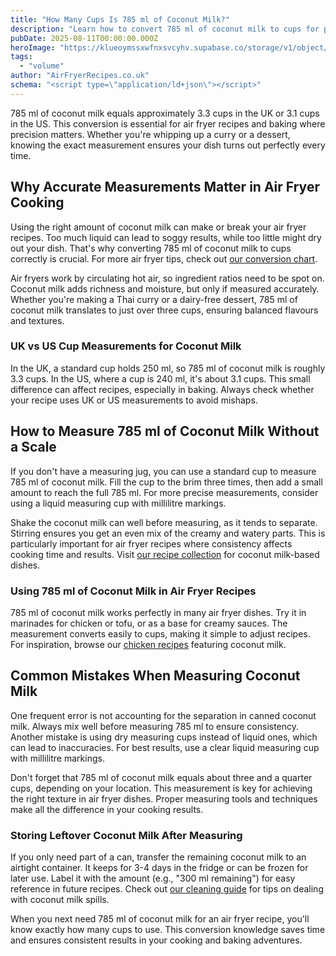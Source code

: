 ```yaml
---
title: "How Many Cups Is 785 ml of Coconut Milk?"
description: "Learn how to convert 785 ml of coconut milk to cups for perfect recipes every time. Get precise measurements for baking and cooking in seconds."
pubDate: 2025-08-11T00:00:00.000Z
heroImage: "https://klueoymssxwfnxsvcyhv.supabase.co/storage/v1/object/public/md/how-many-cups-is-785-ml-of-coconut-milk-dab8ca56.webp"
tags:
  - "volume"
author: "AirFryerRecipes.co.uk"
schema: "<script type=\"application/ld+json\"></script>"
---
```


<p>785 ml of coconut milk equals approximately 3.3 cups in the UK or 3.1 cups in the US. This conversion is essential for air fryer recipes and baking where precision matters. Whether you're whipping up a curry or a dessert, knowing the exact measurement ensures your dish turns out perfectly every time.</p>

<h2>Why Accurate Measurements Matter in Air Fryer Cooking</h2>
<p>Using the right amount of coconut milk can make or break your air fryer recipes. Too much liquid can lead to soggy results, while too little might dry out your dish. That's why converting 785 ml of coconut milk to cups correctly is crucial. For more air fryer tips, check out <a href=https://www.airfryerrecipe.co.uk/air-fryer-conversion-chart>our conversion chart</a>.</p>

<p>Air fryers work by circulating hot air, so ingredient ratios need to be spot on. Coconut milk adds richness and moisture, but only if measured accurately. Whether you're making a Thai curry or a dairy-free dessert, 785 ml of coconut milk translates to just over three cups, ensuring balanced flavours and textures.</p>

<h3>UK vs US Cup Measurements for Coconut Milk</h3>
<p>In the UK, a standard cup holds 250 ml, so 785 ml of coconut milk is roughly 3.3 cups. In the US, where a cup is 240 ml, it's about 3.1 cups. This small difference can affect recipes, especially in baking. Always check whether your recipe uses UK or US measurements to avoid mishaps.</p>

<h2>How to Measure 785 ml of Coconut Milk Without a Scale</h2>
<p>If you don't have a measuring jug, you can use a standard cup to measure 785 ml of coconut milk. Fill the cup to the brim three times, then add a small amount to reach the full 785 ml. For more precise measurements, consider using a liquid measuring cup with millilitre markings.</p>

<p>Shake the coconut milk can well before measuring, as it tends to separate. Stirring ensures you get an even mix of the creamy and watery parts. This is particularly important for air fryer recipes where consistency affects cooking time and results. Visit <a href=https://www.airfryerrecipe.co.uk/recipes>our recipe collection</a> for coconut milk-based dishes.</p>

<h3>Using 785 ml of Coconut Milk in Air Fryer Recipes</h3>
<p>785 ml of coconut milk works perfectly in many air fryer dishes. Try it in marinades for chicken or tofu, or as a base for creamy sauces. The measurement converts easily to cups, making it simple to adjust recipes. For inspiration, browse our <a href=https://www.airfryerrecipe.co.uk/recipe-category/chicken>chicken recipes</a> featuring coconut milk.</p>

<h2>Common Mistakes When Measuring Coconut Milk</h2>
<p>One frequent error is not accounting for the separation in canned coconut milk. Always mix well before measuring 785 ml to ensure consistency. Another mistake is using dry measuring cups instead of liquid ones, which can lead to inaccuracies. For best results, use a clear liquid measuring cup with millilitre markings.</p>

<p>Don't forget that 785 ml of coconut milk equals about three and a quarter cups, depending on your location. This measurement is key for achieving the right texture in air fryer dishes. Proper measuring tools and techniques make all the difference in your cooking results.</p>

<h3>Storing Leftover Coconut Milk After Measuring</h3>
<p>If you only need part of a can, transfer the remaining coconut milk to an airtight container. It keeps for 3-4 days in the fridge or can be frozen for later use. Label it with the amount (e.g., "300 ml remaining") for easy reference in future recipes. Check out <a href=https://www.airfryerrecipe.co.uk/air-fryer-cleaner>our cleaning guide</a> for tips on dealing with coconut milk spills.</p>

<p>When you next need 785 ml of coconut milk for an air fryer recipe, you'll know exactly how many cups to use. This conversion knowledge saves time and ensures consistent results in your cooking and baking adventures.</p>